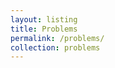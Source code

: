 ```yaml
---
layout: listing
title: Problems
permalink: /problems/
collection: problems
---
```


<!--

Global arguments:
	layout:
		The template drawing the page.
	title:
		The page title and link name in the navigation.
	permalink:
		The url for the page.

Layout arguments:
	collection:
		The content will be populated by posts in this collection.
-->
